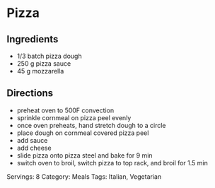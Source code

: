 # Pizza
## Ingredients
- 1/3 batch pizza dough
- 250 g pizza sauce
- 45 g mozzarella
## Directions
- preheat oven to 500F convection
- sprinkle cornmeal on pizza peel evenly
- once oven preheats, hand stretch dough to a circle
- place dough on cornmeal covered pizza peel
- add sauce
- add cheese
- slide pizza onto pizza steel and bake for 9 min
- switch oven to broil, switch pizza to top rack, and broil for 1.5 min

Servings: 8
Category: Meals
Tags: Italian, Vegetarian
